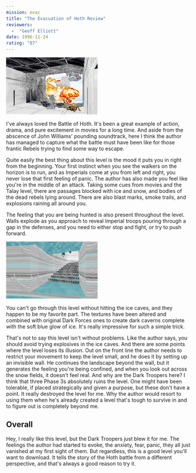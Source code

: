 ```yaml
---
mission: evac
title: "The Evacuation of Hoth Review"
reviewers: 
  -  "Geoff Elliott"
date: 1996-11-24
rating: "87"
---
```


![Evacuation of Hoth screenshot 1](./evac1.png "You've got to watch out; the Imperial attack continues to pound the base as you try to escape.")

I've always loved the Battle of Hoth. It's been a great example of action, drama, and pure excitement in movies for a long time. And aside from the abscence of John Williams' pounding soundtrack, here I think the author has managed to capture what the battle must have been like for those frantic Rebels trying to find some way to escape.

Quite easily the best thing about this level is the mood it puts you in right from the beginning. Your first instinct when you see the walkers on the horizon is to run, and as Imperials come at you from left and right, you never lose that first feeling of panic. The author has also made you feel like you're in the middle of an attack. Taking some cues from movies and the Talay level, there are passages blocked with ice and snow, and bodies of the dead rebels lying around. There are also blast marks, smoke trails, and explosions raining all around you.

The feeling that you are being hunted is also present throughout the level. Walls explode as you approach to reveal Imperial troops pouring through a gap in the defenses, and you need to either stop and fight, or try to push forward.

![Evacuation of Hoth screenshot 2](./evac2.png "The author has done a beautiful job of recreating the Hoth base, right done to the ice caves it consisted of.")

You can't go through this level without hitting the ice caves, and they happen to be my favorite part. The textures have been altered and combined with original Dark Forces ones to create dark caverns complete with the soft blue glow of ice. It's really impressive for such a simple trick.

That's not to say this level isn't without problems. Like the author says, you should avoid trying explosives in the ice caves. And there are some points where the level loses its illusion. Out on the front line the author needs to restrict your movement to keep the level small, and he does it by setting up an invisible wall. He continues the landscape beyond the wall, but it generates the feeling you're being confined, and when you look out across the snow fields, it doesn't feel real. And why are the Dark Troopers here? I think that three Phase 3s absolutely ruins the level. One might have been tolerable, if placed strategically and given a purpose, but these don't have a point. It really destroyed the level for me. Why the author would resort to using them when he's already created a level that's tough to survive in and to figure out is completely beyond me.

## Overall

Hey, I really like this level, but the Dark Troopers just blew it for me. The feelings the author had started to evoke, the anxiety, fear, panic, they all just vanished at my first sight of them. But regardless, this is a good level you'll want to download. It tells the story of the Hoth battle from a different perspective, and that's always a good reason to try it.
